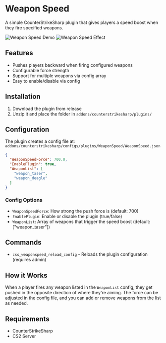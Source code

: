 # Weapon Speed
A simple CounterStrikeSharp plugin that gives players a speed boost when they fire specified weapons.

![Weapon Speed Demo](https://media3.giphy.com/media/v1.Y2lkPTc5MGI3NjExNHF2djQ0cnJsc25peW1kcjdveWRhMXB0NWgzZm12cTJndWY0NjBvaSZlcD12MV9pbnRlcm5hbF9naWZfYnlfaWQmY3Q9Zw/CkcM0UEwOXhtTE23FP/giphy.gif)
![Weapon Speed Effect](https://media3.giphy.com/media/v1.Y2lkPTc5MGI3NjExanB3b2h1MWZwb3p5YXZqeHhqaG00c3gydmtpOHN5NGRwOGtwaWNraSZlcD12MV9pbnRlcm5hbF9naWZfYnlfaWQmY3Q9Zw/CVp3lGr2MADllNKOGy/giphy.gif)

## Features
- Pushes players backward when firing configured weapons
- Configurable force strength
- Support for multiple weapons via config array
- Easy to enable/disable via config

## Installation
1. Download the plugin from release
2. Unzip it and place the folder in `addons/counterstrikesharp/plugins/`

## Configuration
The plugin creates a config file at:
`addons/counterstrikesharp/configs/plugins/WeaponSpeed/WeaponSpeed.json`

```json
{
  "WeaponSpeedForce": 700.0,
  "EnablePlugin": true,
  "WeaponList": [
    "weapon_taser",
    "weapon_deagle"
  ]
}
```

### Config Options
- `WeaponSpeedForce`: How strong the push force is (default: 700)
- `EnablePlugin`: Enable or disable the plugin (true/false)
- `WeaponList`: Array of weapons that trigger the speed boost (default: ["weapon_taser"])

## Commands
- `css_weaponspeed_reload_config` - Reloads the plugin configuration (requires admin)

## How it Works
When a player fires any weapon listed in the `WeaponList` config, they get pushed in the opposite direction of where they're aiming. The force can be adjusted in the config file, and you can add or remove weapons from the list as needed.

## Requirements
- CounterStrikeSharp
- CS2 Server